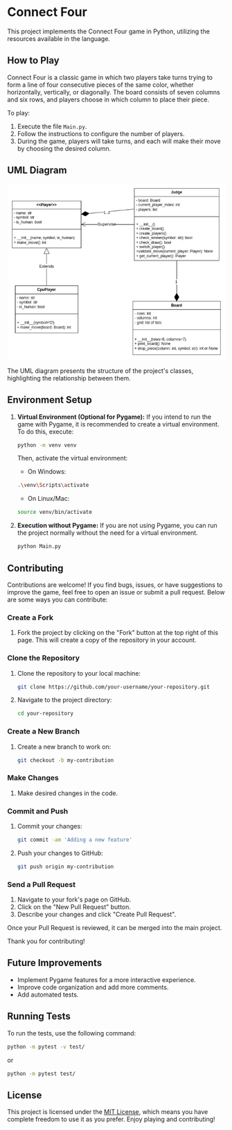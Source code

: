# Connect Four

This project implements the Connect Four game in Python, utilizing the resources available in the language.

## How to Play

Connect Four is a classic game in which two players take turns trying to form a line of four consecutive pieces of the same color, whether horizontally, vertically, or diagonally. The board consists of seven columns and six rows, and players choose in which column to place their piece.

To play:

1. Execute the file `Main.py`.
2. Follow the instructions to configure the number of players.
3. During the game, players will take turns, and each will make their move by choosing the desired column.

## UML Diagram

![UML Diagram](/UML_Connect4.png)

The UML diagram presents the structure of the project's classes, highlighting the relationship between them.

## Environment Setup

1. **Virtual Environment (Optional for Pygame):** If you intend to run the game with Pygame, it is recommended to create a virtual environment. To do this, execute:

   ```bash
   python -m venv venv
   ```

   Then, activate the virtual environment:


   - On Windows:

   ```bash
   .\venv\Scripts\activate
   ```

   - On Linux/Mac:

   ```bash
   source venv/bin/activate
   ```

2. **Execution without Pygame:** If you are not using Pygame, you can run the project normally without the need for a virtual environment.

   ```bash
   python Main.py
   ```

## Contributing

Contributions are welcome! If you find bugs, issues, or have suggestions to improve the game, feel free to open an issue or submit a pull request. Below are some ways you can contribute:

### Create a Fork

1. Fork the project by clicking on the "Fork" button at the top right of this page. This will create a copy of the repository in your account.

### Clone the Repository

1. Clone the repository to your local machine:
   ```sh
   git clone https://github.com/your-username/your-repository.git
   ```
2. Navigate to the project directory:
   ```sh
   cd your-repository
   ```

### Create a New Branch

1. Create a new branch to work on:
   ```sh
   git checkout -b my-contribution
   ```

### Make Changes

1. Make desired changes in the code.

### Commit and Push

1. Commit your changes:
   ```sh
   git commit -am 'Adding a new feature'
   ```
2. Push your changes to GitHub:
   ```sh
   git push origin my-contribution
   ```

### Send a Pull Request

1. Navigate to your fork's page on GitHub.
2. Click on the "New Pull Request" button.
3. Describe your changes and click "Create Pull Request".

Once your Pull Request is reviewed, it can be merged into the main project.

Thank you for contributing!

## Future Improvements

- Implement Pygame features for a more interactive experience.
- Improve code organization and add more comments.
- Add automated tests.

## Running Tests

To run the tests, use the following command:

```bash
python -m pytest -v test/
```

or

```bash
python -m pytest test/
```

## License

This project is licensed under the  [MIT License](LICENSE.md), which means you have complete freedom to use it as you prefer. Enjoy playing and contributing!
